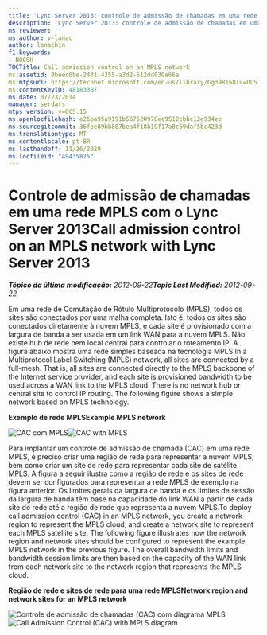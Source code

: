 ```yaml
---
title: 'Lync Server 2013: controle de admissão de chamadas em uma rede MPLS'
description: 'Lync Server 2013: controle de admissão de chamadas em uma rede MPLS.'
ms.reviewer: ''
ms.author: v-lanac
author: lanachin
f1.keywords:
- NOCSH
TOCTitle: Call admission control on an MPLS network
ms:assetid: 0beec6be-2431-4255-a3d2-512dd030e66a
ms:mtpsurl: https://technet.microsoft.com/en-us/library/Gg398168(v=OCS.15)
ms:contentKeyID: 48183387
ms.date: 07/23/2014
manager: serdars
mtps_version: v=OCS.15
ms.openlocfilehash: e26ba95a9191b567520978ee9512cbbc12e934ec
ms.sourcegitcommit: 36fee89bb887bea4f18b19f17a8c69daf5bc423d
ms.translationtype: MT
ms.contentlocale: pt-BR
ms.lasthandoff: 11/26/2020
ms.locfileid: "49435875"
---
```

# <a name="call-admission-control-on-an-mpls-network-with-lync-server-2013"></a><span data-ttu-id="5b40b-103">Controle de admissão de chamadas em uma rede MPLS com o Lync Server 2013</span><span class="sxs-lookup"><span data-stu-id="5b40b-103">Call admission control on an MPLS network with Lync Server 2013</span></span>

<div data-xmlns="http://www.w3.org/1999/xhtml">

<div class="topic" data-xmlns="http://www.w3.org/1999/xhtml" data-msxsl="urn:schemas-microsoft-com:xslt" data-cs="https://msdn.microsoft.com/">

<div data-asp="https://msdn2.microsoft.com/asp">



</div>

<div id="mainSection">

<div id="mainBody"><span data-ttu-id="5b40b-104">

<span> </span></span><span class="sxs-lookup"><span data-stu-id="5b40b-104">

<span> </span></span></span>

<span data-ttu-id="5b40b-105">_**Tópico da última modificação:** 2012-09-22_</span><span class="sxs-lookup"><span data-stu-id="5b40b-105">_**Topic Last Modified:** 2012-09-22_</span></span>

<span data-ttu-id="5b40b-p101">Em uma rede de Comutação de Rótulo Multiprotocolo (MPLS), todos os sites são conectados por uma malha completa. Isto é, todos os sites são conectados diretamente à nuvem MPLS, e cada site é provisionado com a largura de banda a ser usada em um link WAN para a nuvem MPLS. Não existe hub de rede nem local central para controlar o roteamento IP. A figura abaixo mostra uma rede simples baseada na tecnologia MPLS.</span><span class="sxs-lookup"><span data-stu-id="5b40b-p101">In a Multiprotocol Label Switching (MPLS) network, all sites are connected by a full-mesh. That is, all sites are connected directly to the MPLS backbone of the Internet service provider, and each site is provisioned bandwidth to be used across a WAN link to the MPLS cloud. There is no network hub or central site to control IP routing. The following figure shows a simple network based on MPLS technology.</span></span>

<span data-ttu-id="5b40b-110">**Exemplo de rede MPLS**</span><span class="sxs-lookup"><span data-stu-id="5b40b-110">**Example MPLS network**</span></span>

<span data-ttu-id="5b40b-111">![CAC com MPLS](images/Gg398168.54602e6e-ec11-4dae-936d-b01acda8a179(OCS.15).jpg "CAC com MPLS")</span><span class="sxs-lookup"><span data-stu-id="5b40b-111">![CAC with MPLS](images/Gg398168.54602e6e-ec11-4dae-936d-b01acda8a179(OCS.15).jpg "CAC with MPLS")</span></span>

<span data-ttu-id="5b40b-p102">Para implantar um controle de admissão de chamada (CAC) em uma rede MPLS, é preciso criar uma região de rede para representar a nuvem MPLS, bem como criar um site de rede para representar cada site de satélite MPLS. A figura a seguir ilustra como a região de rede e os sites de rede devem ser configurados para representar a rede MPLS de exemplo na figura anterior. Os limites gerais da largura de banda e os limites de sessão da largura de banda têm base na capacidade do link WAN a partir de cada site de rede até a região de rede que representa a nuvem MPLS.</span><span class="sxs-lookup"><span data-stu-id="5b40b-p102">To deploy call admission control (CAC) in an MPLS network, you create a network region to represent the MPLS cloud, and create a network site to represent each MPLS satellite site. The following figure illustrates how the network region and network sites should be configured to represent the example MPLS network in the previous figure. The overall bandwidth limits and bandwidth session limits are then based on the capacity of the WAN link from each network site to the network region that represents the MPLS cloud.</span></span>

<span data-ttu-id="5b40b-115">**Região de rede e sites de rede para uma rede MPLS**</span><span class="sxs-lookup"><span data-stu-id="5b40b-115">**Network region and network sites for an MPLS network**</span></span>

<span data-ttu-id="5b40b-116">![Controle de admissão de chamadas (CAC) com diagrama MPLS](images/Gg398168.f8f76283-5c0c-4133-8a78-3fbbfd016dc4(OCS.15).jpg "Controle de admissão de chamadas (CAC) com diagrama MPLS")</span><span class="sxs-lookup"><span data-stu-id="5b40b-116">![Call Admission Control (CAC) with MPLS diagram](images/Gg398168.f8f76283-5c0c-4133-8a78-3fbbfd016dc4(OCS.15).jpg "Call Admission Control (CAC) with MPLS diagram")</span></span>

<span data-ttu-id="5b40b-117"></div>

<span> </span>

</div>

</div>

</span><span class="sxs-lookup"><span data-stu-id="5b40b-117"></div>

<span> </span>

</div>

</div>

</span></span></div>

